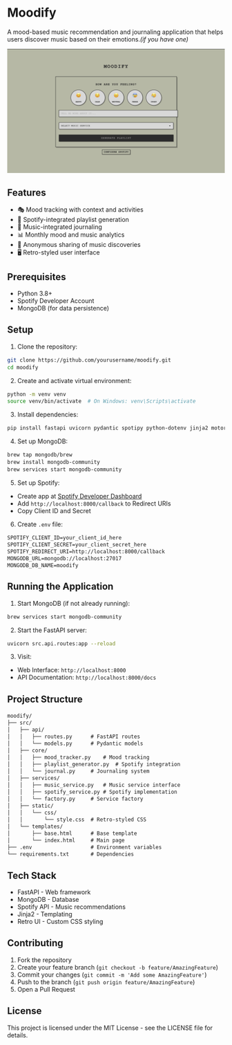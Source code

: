 # Moodify 

A mood-based music recommendation and journaling application that helps users discover music based on their emotions.*(if you have one)*

![Retro UI Screenshot](images/image.png) 

## Features

- 🎭 Mood tracking with context and activities
- 🎵 Spotify-integrated playlist generation
- 📝 Music-integrated journaling
- 📊 Monthly mood and music analytics
- 🤝 Anonymous sharing of music discoveries
- 🖥️ Retro-styled user interface

## Prerequisites

- Python 3.8+
- Spotify Developer Account
- MongoDB (for data persistence)

## Setup

1. Clone the repository:
```bash
git clone https://github.com/yourusername/moodify.git
cd moodify
```

2. Create and activate virtual environment:
```bash
python -m venv venv
source venv/bin/activate  # On Windows: venv\Scripts\activate
```

3. Install dependencies:
```bash
pip install fastapi uvicorn pydantic spotipy python-dotenv jinja2 motor python-multipart
```

4. Set up MongoDB:
```bash
brew tap mongodb/brew
brew install mongodb-community
brew services start mongodb-community
```

5. Set up Spotify:
- Create app at [Spotify Developer Dashboard](https://developer.spotify.com/dashboard)
- Add `http://localhost:8000/callback` to Redirect URIs
- Copy Client ID and Secret

6. Create `.env` file:
```env
SPOTIFY_CLIENT_ID=your_client_id_here
SPOTIFY_CLIENT_SECRET=your_client_secret_here
SPOTIFY_REDIRECT_URI=http://localhost:8000/callback
MONGODB_URL=mongodb://localhost:27017
MONGODB_DB_NAME=moodify
```

## Running the Application

1. Start MongoDB (if not already running):
```bash
brew services start mongodb-community
```

2. Start the FastAPI server:
```bash
uvicorn src.api.routes:app --reload
```

3. Visit:
- Web Interface: `http://localhost:8000`
- API Documentation: `http://localhost:8000/docs`

## Project Structure
```
moodify/
├── src/
│   ├── api/
│   │   ├── routes.py      # FastAPI routes
│   │   └── models.py      # Pydantic models
│   ├── core/
│   │   ├── mood_tracker.py    # Mood tracking
│   │   ├── playlist_generator.py  # Spotify integration
│   │   └── journal.py     # Journaling system
│   ├── services/
│   │   ├── music_service.py   # Music service interface
│   │   ├── spotify_service.py # Spotify implementation
│   │   └── factory.py     # Service factory
│   ├── static/
│   │   └── css/
│   │       └── style.css  # Retro-styled CSS
│   └── templates/
│       ├── base.html      # Base template
│       └── index.html     # Main page
├── .env                   # Environment variables
└── requirements.txt       # Dependencies
```

## Tech Stack

- FastAPI - Web framework
- MongoDB - Database
- Spotify API - Music recommendations
- Jinja2 - Templating
- Retro UI - Custom CSS styling

## Contributing

1. Fork the repository
2. Create your feature branch (`git checkout -b feature/AmazingFeature`)
3. Commit your changes (`git commit -m 'Add some AmazingFeature'`)
4. Push to the branch (`git push origin feature/AmazingFeature`)
5. Open a Pull Request

## License

This project is licensed under the MIT License - see the LICENSE file for details.
